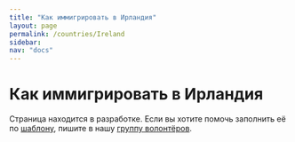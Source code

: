 ```yaml
---
title: "Как иммигрировать в Ирландия"
layout: page
permalink: /countries/Ireland
sidebar:
nav: "docs"
---
```


# Как иммигрировать в Ирландия

Страница находится в разработке. Если вы хотите помочь заполнить её по [шаблону](/template), пишите в нашу [группу волонтёров](https://t.me/+FHi3FnJaoWJkMDAx).
